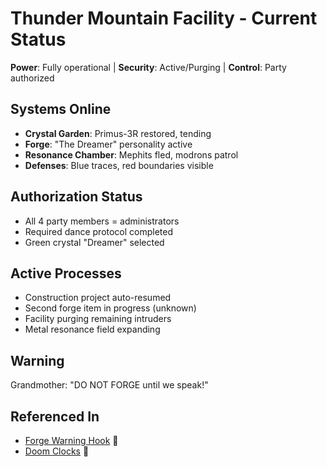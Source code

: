 # Thunder Mountain Facility - Current Status
**Power**: Fully operational | **Security**: Active/Purging | **Control**: Party authorized

## Systems Online
- **Crystal Garden**: Primus-3R restored, tending
- **Forge**: "The Dreamer" personality active
- **Resonance Chamber**: Mephits fled, modrons patrol
- **Defenses**: Blue traces, red boundaries visible

## Authorization Status
- All 4 party members = administrators
- Required dance protocol completed
- Green crystal "Dreamer" selected

## Active Processes
- Construction project auto-resumed
- Second forge item in progress (unknown)
- Facility purging remaining intruders
- Metal resonance field expanding

## Warning
Grandmother: "DO NOT FORGE until we speak!"

## Referenced In
- [Forge Warning Hook](../../notes/session-5/hooks/forge-warning.md) 📍
- [Doom Clocks](../timers/doom-clocks.md) 📍